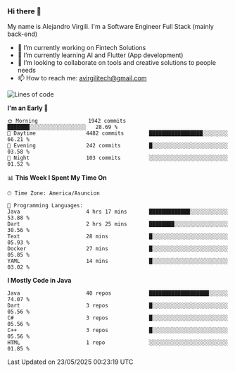 ### Hi there 👋

My name is Alejandro Virgili. I'm a Software Engineer Full Stack (mainly back-end)


- 🔭 I’m currently working on Fintech Solutions
- 🌱 I’m currently learning AI and Flutter (App development)
- 👯 I’m looking to collaborate on tools and creative solutions to people needs
- 📫 How to reach me: avirgilitech@gmail.com
  
<!--START_SECTION:waka-->
![Lines of code](https://img.shields.io/badge/From%20Hello%20World%20I%27ve%20Written-778.7%20thousand%20lines%20of%20code-blue)

**I'm an Early 🐤** 

```text
🌞 Morning                1942 commits        ███████░░░░░░░░░░░░░░░░░░   28.69 % 
🌆 Daytime                4482 commits        █████████████████░░░░░░░░   66.21 % 
🌃 Evening                242 commits         █░░░░░░░░░░░░░░░░░░░░░░░░   03.58 % 
🌙 Night                  103 commits         ░░░░░░░░░░░░░░░░░░░░░░░░░   01.52 % 
```


📊 **This Week I Spent My Time On** 

```text
🕑︎ Time Zone: America/Asuncion

💬 Programming Languages: 
Java                     4 hrs 17 mins       █████████████░░░░░░░░░░░░   53.88 % 
Dart                     2 hrs 25 mins       ████████░░░░░░░░░░░░░░░░░   30.56 % 
Text                     28 mins             █░░░░░░░░░░░░░░░░░░░░░░░░   05.93 % 
Docker                   27 mins             █░░░░░░░░░░░░░░░░░░░░░░░░   05.85 % 
YAML                     14 mins             █░░░░░░░░░░░░░░░░░░░░░░░░   03.02 % 
```

**I Mostly Code in Java** 

```text
Java                     40 repos            ███████████████████░░░░░░   74.07 % 
Dart                     3 repos             █░░░░░░░░░░░░░░░░░░░░░░░░   05.56 % 
C#                       3 repos             █░░░░░░░░░░░░░░░░░░░░░░░░   05.56 % 
C++                      3 repos             █░░░░░░░░░░░░░░░░░░░░░░░░   05.56 % 
HTML                     1 repo              ░░░░░░░░░░░░░░░░░░░░░░░░░   01.85 % 
```




 Last Updated on 23/05/2025 00:23:19 UTC
<!--END_SECTION:waka-->
